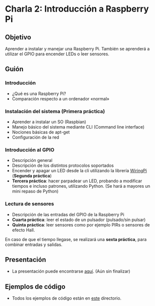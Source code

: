 # Charla 2: Introducción a Raspberry Pi

## Objetivo

Aprender a instalar y manejar una Raspberry Pi. También se aprenderá a utilizar el GPIO para encender LEDs o leer sensores.

## Guión

### Introducción
 - ¿Qué es una Raspberry Pi?
 - Comparación respecto a un ordenador «normal»

### Instalación del sistema (Primera práctica)
 - Aprender a instalar un SO (Raspbian)
 - Manejo básico del sistema mediante CLI (Command line interface)
 - Nociones básicas de apt-get
 - Configuración de la red
 
### Introducción al GPIO
 - Descripción general
 - Descripción de los distintos protocolos soportados
 - Encender y apagar un LED desde la cli utilizando la librería [WiringPi](http://wiringpi.com/) (**Segunda práctica**)
 - **Tercera práctica**: hacer parpadear un LED, probando a modificar tiempos e incluso patrones, utilizando Python. (Se hará a mayores un mini repaso de Python)

### Lectura de sensores
 - Descripción de las entradas del GPIO de la Raspberry Pi
 - **Cuarta práctica**: leer el estado de un pulsador (pulsado/sin pulsar)
 - **Quinta práctica**: leer sensores como por ejemplo PIRs o sensores de efecto Hall.

En caso de que el tiempo llegase, se realizará una **sexta práctica**, para combinar entradas y salidas.

## Presentación
 - La presentación puede encontrarse [aquí](Presentation.odp). (Aún sin finalizar)

## Ejemplos de código
 - Todos los ejemplos de código están en [este](code/) directorio.
